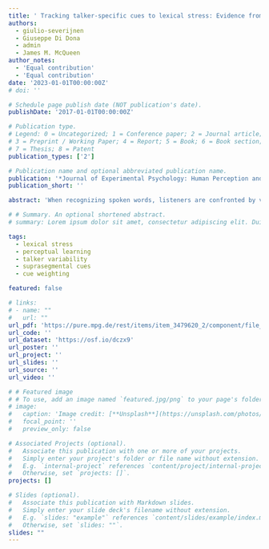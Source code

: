 ```yaml
---
title: ' Tracking talker-specific cues to lexical stress: Evidence from perceptual learning'
authors:
  - giulio-severijnen
  - Giuseppe Di Dona
  - admin
  - James M. McQueen
author_notes:
  - 'Equal contribution'
  - 'Equal contribution'
date: '2023-01-01T00:00:00Z'
# doi: ''

# Schedule page publish date (NOT publication's date).
publishDate: '2017-01-01T00:00:00Z'

# Publication type.
# Legend: 0 = Uncategorized; 1 = Conference paper; 2 = Journal article;
# 3 = Preprint / Working Paper; 4 = Report; 5 = Book; 6 = Book section;
# 7 = Thesis; 8 = Patent
publication_types: ['2']

# Publication name and optional abbreviated publication name.
publication: '*Journal of Experimental Psychology: Human Perception and Performance*'
publication_short: ''

abstract: 'When recognizing spoken words, listeners are confronted by variability in the speech signal caused by talker differences. Previous research has focused on segmental talker variability; less is known about how suprasegmental variability is handled. Here we investigated the use of perceptual learning to deal with between-talker differences in lexical stress. Two groups of participants heard Dutch minimal stress pairs (e.g., VOORnaam vs. voorNAAM, ‘first name’ vs. ‘respectable’) spoken by two male talkers. Group 1 heard Talker 1 use only F0 to signal stress (intensity and duration values were ambiguous), while Talker 2 used only intensity (F0 and duration were ambiguous). Group 2 heard the reverse talker-cue mappings. After training, participants were tested on words from both talkers containing conflicting stress cues (‘mixed items’; e.g., one spoken by Talker 1 with F0 signaling initial stress and intensity signaling final stress). We found that listeners used previously learned information about which talker used which cue to interpret the mixed items. For example, the mixed item described above tended to be interpreted as having initial stress by Group 1 but as having final stress by Group 2. This demonstrates that listeners learn how individual talkers signal stress and use that knowledge in spoken-word recognition.'

# # Summary. An optional shortened abstract.
# summary: Lorem ipsum dolor sit amet, consectetur adipiscing elit. Duis posuere tellus ac convallis placerat. Proin tincidunt magna sed ex sollicitudin condimentum.

tags:
  - lexical stress
  - perceptual learning
  - talker variability
  - suprasegmental cues
  - cue weighting

featured: false

# links:
# - name: ""
#   url: ""
url_pdf: 'https://pure.mpg.de/rest/items/item_3479620_2/component/file_3484213/content'
url_code: ''
url_dataset: 'https://osf.io/dczx9'
url_poster: ''
url_project: ''
url_slides: ''
url_source: ''
url_video: ''

# # Featured image
# # To use, add an image named `featured.jpg/png` to your page's folder.
# image:
#   caption: 'Image credit: [**Unsplash**](https://unsplash.com/photos/pLCdAaMFLTE)'
#   focal_point: ''
#   preview_only: false

# Associated Projects (optional).
#   Associate this publication with one or more of your projects.
#   Simply enter your project's folder or file name without extension.
#   E.g. `internal-project` references `content/project/internal-project/index.md`.
#   Otherwise, set `projects: []`.
projects: []

# Slides (optional).
#   Associate this publication with Markdown slides.
#   Simply enter your slide deck's filename without extension.
#   E.g. `slides: "example"` references `content/slides/example/index.md`.
#   Otherwise, set `slides: ""`.
slides: ""
---
```


<!-- {{% callout note %}}
Click the _Cite_ button above to demo the feature to enable visitors to import publication metadata into their reference management software.
{{% /callout %}}

Supplementary notes can be added here, including [code and math](https://wowchemy.com/docs/content/writing-markdown-latex/). -->
